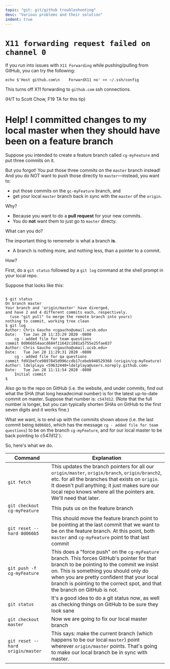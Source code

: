 ```yaml
---
topic: "git: git/github troubleshooting"
desc: "Various problems and their solution"
indent: true
---
```


# `X11 forwarding request failed on channel 0`

If you run into issues with `X11 Forwarding` while pushing/pulling from GitHub, you can try the following:

```
echo $'Host github.com\n    ForwardX11 no' >> ~/.ssh/config
```

This turns off X11 forwarding to `github.com` ssh connections.

(H/T to Scott Chow, F19 TA for this tip)


# Help! I committed changes to my local master when they should have been on a feature branch

Suppose you intended to create a feature branch called `cg-myFeature` and put three commits on it.

But you forgot!  You put those three commits on the `master` branch instead!  And you do NOT want to push those
directly to `master`&mdash;instead, you want to:

* put those commits on the `gc-myFeature` branch, and 
* get your local `master` branch back in sync with the `master` of the `origin`.  

Why? 

* Because you want to do a **pull request** for your new commits.  
* You do **not** want them to just go to `master` directy.

What can you do?

The important thing to rememebr is what a branch **is**.  

* A branch is nothing more, and nothing less, than a pointer to a commit.

How? 

First, do a  `git status` followed by a `git log` command at the shell prompt in your local repo.   


Suppose that looks like this:

```

$ git status
On branch master
Your branch and 'origin/master' have diverged,
and have 2 and 4 different commits each, respectively.
  (use "git pull" to merge the remote branch into yours)
nothing to commit, working tree clean
$ git log
Author: Chris Gaucho <cgaucho@umail.ucsb.edu>
Date:   Tue Jan 28 11:33:29 2020 -0800
    cg - added file for team questions
commit 0d066b54aacd684f11642c1881a5755e25fae037
Author: Chris Gaucho <cgaucho@umail.ucsb.edu>
Date:   Tue Jan 28 11:29:31 2020 -0800
    cg - added file for qa questions
commit fd91befce9897845d996ccdb17cebeb948529368 (origin/cg-myFeature)
Author: ldelplaya <59632440+ldelplaya@users.noreply.github.com>
Date:   Tue Jan 28 11:11:54 2020 -0800
    Initial commit
$
```

Also go to the repo on GitHub (i.e. the website, and under commits, find out what the SHA (that long hexadecimal number) is for the latest up-to-date commit on master.  Suppose that number is: `c547d12`.  (Note that the full number is longer, but you can typically shorten SHAs on GitHub to the first seven digits and it works fine.)

What we want, is to end up with the commits shown above (i.e. the last commit being `0d066b5`, which has the message `cg - added file for team questions`) to be on the branch `cg-myFeature`, and for our local master to be back pointing to c547d12`).

So, here's what we do.



| Command | Explanation |
|---------|---------------|
|`git fetch` | This updates the branch pointers for all our `origin/master`, `origin/branch`, `origin/branch2`, etc. for all the branches that exists on `origin`.  It doesn't pull anything; it just makes sure our local repo knows where all the pointers are.  We'll need that later.
|`git checkout cg-myFeature`   | This puts us on the feature branch |
|`git reset --hard 0d066b5`  | This should move the feature branch point to be pointing at the last commit that we want to be on the feature branch.  At this point, both `master` and `cg-myFeature` point to that last commit |
|`git push -f cg-myFeature ` | This does a "force push" on the `cg-myFeature` branch.  This forces GitHub's pointer for that branch to be pointing to the commit we insist on.  This is something you should only do when you are pretty confident that your local branch is pointing to the correct spot, and that the branch on GitHub is not.  | 
| `git status` | It's a good idea to do a git status now, as well as checking things on GitHub to be sure they look sane |
| `git checkout master` | Now we are going to fix our local master branch |
| `git reset --hard origin/master` | This says: make the current branch (which happens to be our local `master`) point wherever `origin/master` points.  That's going to make our local branch be in sync with master.

